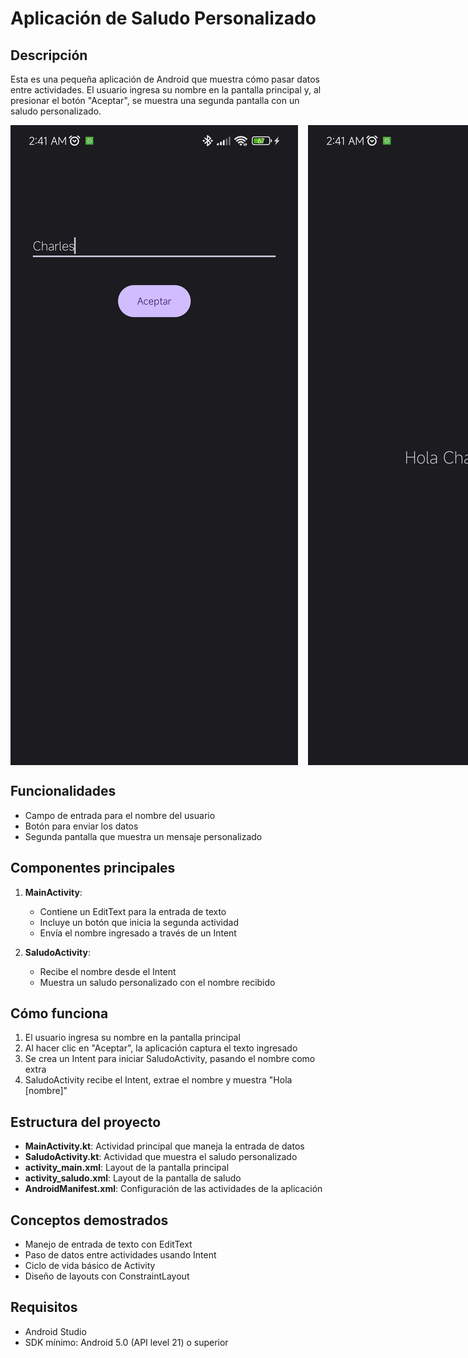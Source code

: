 # Aplicación de Saludo Personalizado

## Descripción
Esta es una pequeña aplicación de Android que muestra cómo pasar datos entre actividades. El usuario ingresa su nombre en la pantalla principal y, al presionar el botón "Aceptar", se muestra una segunda pantalla con un saludo personalizado.

<div style="display: flex; justify-content: space-between; gap: 1rem; width: 100%; align-items: center;">
   <img src="docs/images/Screen_MainActivity.jpg" alt="Screen de MainActivity">
   <img src="docs/images/Screen_SaludoActivity.jpg" alt="Screen de SaludoActivity">
</div>

## Funcionalidades
- Campo de entrada para el nombre del usuario
- Botón para enviar los datos
- Segunda pantalla que muestra un mensaje personalizado

## Componentes principales
1. **MainActivity**: 
   - Contiene un EditText para la entrada de texto
   - Incluye un botón que inicia la segunda actividad
   - Envía el nombre ingresado a través de un Intent

2. **SaludoActivity**:
   - Recibe el nombre desde el Intent
   - Muestra un saludo personalizado con el nombre recibido

## Cómo funciona
1. El usuario ingresa su nombre en la pantalla principal
2. Al hacer clic en "Aceptar", la aplicación captura el texto ingresado
3. Se crea un Intent para iniciar SaludoActivity, pasando el nombre como extra
4. SaludoActivity recibe el Intent, extrae el nombre y muestra "Hola [nombre]"

## Estructura del proyecto
- **MainActivity.kt**: Actividad principal que maneja la entrada de datos
- **SaludoActivity.kt**: Actividad que muestra el saludo personalizado
- **activity_main.xml**: Layout de la pantalla principal
- **activity_saludo.xml**: Layout de la pantalla de saludo
- **AndroidManifest.xml**: Configuración de las actividades de la aplicación

## Conceptos demostrados
- Manejo de entrada de texto con EditText
- Paso de datos entre actividades usando Intent
- Ciclo de vida básico de Activity
- Diseño de layouts con ConstraintLayout

## Requisitos
- Android Studio
- SDK mínimo: Android 5.0 (API level 21) o superior
